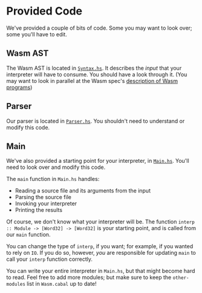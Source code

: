 # Provided Code

We've provided a couple of bits of code.  Some you may want to look over; some you'll have to edit.

## Wasm AST

The Wasm AST is located in [`Syntax.hs`](../provided-src/Syntax.hs).  It describes the *input* that your interpreter will have to consume.  You should have a look through it.  (You may want to look in parallel at the Wasm spec's [description of Wasm programs](https://webassembly.github.io/spec/core/syntax/index.html))

## Parser

Our parser is located in [`Parser.hs`](../provided-src/Parser.hs).  You shouldn't need to understand or modify this code.

## Main

We've also provided a starting point for your interpreter, in [`Main.hs`](../src/Main.hs).  You'll need to look over and modify this code.

The `main` function in `Main.hs` handles:

* Reading a source file and its arguments from the input
* Parsing the source file
* Invoking your interpreter
* Printing the results

Of course, we don't know what your interpreter will be.  The function `interp :: Module -> [Word32] -> [Word32]` is your starting point, and is called from our `main` function.

You can change the type of `interp`, if you want; for example, if you wanted to rely on `IO`.  If you do so, however, *you* are responsible for updating `main` to call your `interp` function correctly.

You can write your entire interpreter in `Main.hs`, but that might become hard to read.  Feel free to add more modules; but make sure to keep the `other-modules` list in `Wasm.cabal` up to date!

